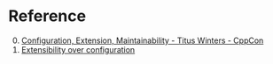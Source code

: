 # Reference

0. [Configuration, Extension, Maintainability - Titus Winters - CppCon](https://www.youtube.com/watch?v=J6SNO5o9ADg)
0. [Extensibility over configuration](https://www.gertgoeman.com/posts/extensibility-over-configuration/)

